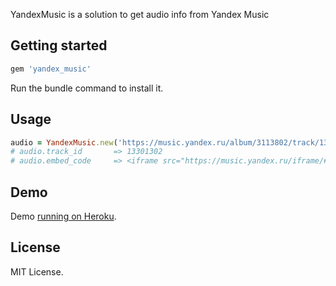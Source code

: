 YandexMusic is a solution to get audio info from Yandex Music

## Getting started

```ruby
gem 'yandex_music'
```

Run the bundle command to install it.

## Usage

``` ruby
audio = YandexMusic.new('https://music.yandex.ru/album/3113802/track/13301302')
# audio.track_id       => 13301302
# audio.embed_code     => <iframe src="https://music.yandex.ru/iframe/#track/13301302" frameborder="0" width="100%" height="100" style="border:none;width:100%;height:100px;"></iframe>
```

## Demo

Demo [running on Heroku](https://yandex-music-example.herokuapp.com/).

## License

MIT License.
